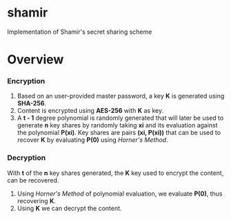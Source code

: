 # shamir
Implementation of Shamir's secret sharing scheme
# Overview
### Encryption
1. Based on an user-provided master password, a key **K** is generated using **SHA-256**.
2. Content is encrypted using **AES-256** with **K** as key.
3. A **t - 1** degree polynomial is randomly generated that will later be used to generate **n** key shares by randomly taking **xi** and its evaluation against the polynomial **P(xi)**. Key shares are pairs **(xi, P(xi))** that can be used to recover **K** by evaluating **P(0)** using _Horner's Method_.

### Decryption
With **t** of the **n** key shares generated, the **K** key used to encrypt the content, can be recovered. 

1. Using _Horner's Method_ of polynomial evaluation, we evaluate **P(0)**, thus recovering **K**.
2. Using **K** we can decrypt the content.
